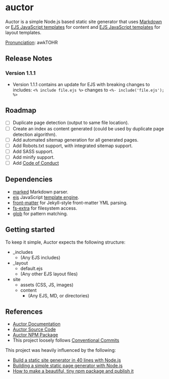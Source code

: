# auctor

Auctor is a simple Node.js based static site generator that uses [Markdown](https://github.com/markedjs/marked) or [EJS JavaScript templates](https://ejs.co/) for content and [EJS JavaScript templates](https://ejs.co/) for layout templates.

[Pronunciation](https://en.wikipedia.org/wiki/Wikipedia:Pronunciation_(simple_guide_to_markup,_American)): awkTOHR

## Release Notes

### Version 1.1.1

- Version 1.1.1 contains an update for EJS with breaking changes to includes: `<% include file.ejs %>` changes to `<%- include('file.ejs'); %>`

## Roadmap

- [ ] Duplicate page detection (output to same file location).
- [ ] Create an index as content generated (could be used by duplicate page detection algorithm).
- [ ] Add automated sitemap generation for all generated pages.
- [ ] Add Robots.txt support, with integrated sitemap support.
- [ ] Add SASS support.
- [ ] Add minify support.
- [ ] Add [Code of Conduct](https://www.contributor-covenant.org/)

## Dependencies

- [marked](https://www.npmjs.com/package/marked) Markdown parser.
- [ejs](https://www.npmjs.com/package/ejs) JavaScript [template engine](https://ejs.co/).
- [front-matter](https://www.npmjs.com/package/front-matter) for Jekyll-style front-matter YML parsing.
- [fs-extra](https://www.npmjs.com/package/fs-extra) for filesystem access.
- [glob](https://www.npmjs.com/package/glob) for pattern matching.

## Getting started

To keep it simple, Auctor expects the following structure:

- _includes
  - (Any EJS includes)
- _layout
  - default.ejs
  - (Any other EJS layout files)
- site
  - assets (CSS, JS, images)
  - content
    - (Any EJS, MD, or directories)

## References

- [Auctor Documentation](https://auctor.online)
- [Auctor Source Code](https://github.com/NathanLaan/auctor)
- [Auctor NPM Package](https://www.npmjs.com/package/auctor)
- This project loosely follows [Conventional Commits](https://www.conventionalcommits.org/en/v1.0.0/)

This project was heavily influenced by the following:

- [Build a static site generator in 40 lines with Node.js](https://www.webdevdrops.com/en/build-static-site-generator-nodejs-8969ebe34b22/)
- [Building a simple static page generator with Node.js](https://hackernoon.com/building-a-simple-static-page-generator-with-node-js-4f58f680c47d)
- [How to make a beautiful, tiny npm package and publish it](https://www.freecodecamp.org/news/how-to-make-a-beautiful-tiny-npm-package-and-publish-it-2881d4307f78/)

